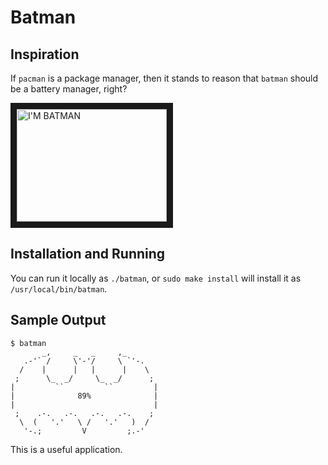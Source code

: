 Batman
======

Inspiration
-----------

If `pacman` is a package manager, then it stands to reason that `batman` should be a battery manager, right?

<a href="http://www.youtube.com/watch?feature=player_embedded&v=iu92GxXf1X8#t=47" target="_blank"><img src="http://img.youtube.com/vi/iu92GxXf1X8/0.jpg" alt="I'M BATMAN" width="240" height="180" border="10" /></a>


Installation and Running
------------------------

You can run it locally as `./batman`, or `sudo make install` will install it as `/usr/local/bin/batman`.

Sample Output
-------------

```
$ batman
       _,     _   _     ,_
   .-'` /     \'-'/     \ `'-.
  /    |      |   |      |    \
 ;      \_  _/     \_  _/      ;
|         ``         ``         |
|              89%              |
|                               |
 ;    .-.   .-.   .-.   .-.    ;
  \  (   '.'   \ /   '.'   )  /
   '-.;         V         ;.-'
```

This is a useful application.
